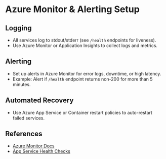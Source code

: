 # Azure Monitor & Alerting Setup

## Logging
- All services log to stdout/stderr (see `/health` endpoints for liveness).
- Use Azure Monitor or Application Insights to collect logs and metrics.

## Alerting
- Set up alerts in Azure Monitor for error logs, downtime, or high latency.
- Example: Alert if `/health` endpoint returns non-200 for more than 5 minutes.

## Automated Recovery
- Use Azure App Service or Container restart policies to auto-restart failed services.

## References
- [Azure Monitor Docs](https://learn.microsoft.com/en-us/azure/azure-monitor/)
- [App Service Health Checks](https://learn.microsoft.com/en-us/azure/app-service/monitor-instances-health-check)
